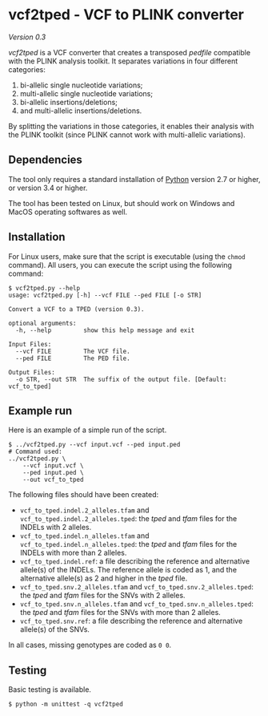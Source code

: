 # vcf2tped - VCF to PLINK converter #

*Version 0.3*

_vcf2tped_ is a VCF converter that creates a transposed _pedfile_ compatible
with the PLINK analysis toolkit. It separates variations in four different
categories:

1. bi-allelic single nucleotide variations;
2. multi-allelic single nucleotide variations;
3. bi-allelic insertions/deletions;
4. and multi-allelic insertions/deletions.

By splitting the variations in those categories, it enables their analysis with
the PLINK toolkit (since PLINK cannot work with multi-allelic variations).


## Dependencies ##

The tool only requires a standard installation of [Python](http://python.org/)
version 2.7 or higher, or version 3.4 or higher.

The tool has been tested on Linux, but should work on Windows and MacOS
operating softwares as well.


## Installation ##

For Linux users, make sure that the script is executable (using the `chmod`
command). All users, you can execute the script using the following command:

```console
$ vcf2tped.py --help
usage: vcf2tped.py [-h] --vcf FILE --ped FILE [-o STR]

Convert a VCF to a TPED (version 0.3).

optional arguments:
  -h, --help         show this help message and exit

Input Files:
  --vcf FILE         The VCF file.
  --ped FILE         The PED file.

Output Files:
  -o STR, --out STR  The suffix of the output file. [Default: vcf_to_tped]
```


## Example run ##

Here is an example of a simple run of the script.

```console
$ ../vcf2tped.py --vcf input.vcf --ped input.ped 
# Command used:
../vcf2tped.py \
    --vcf input.vcf \
    --ped input.ped \
    --out vcf_to_tped
```

The following files should have been created:

* `vcf_to_tped.indel.2_alleles.tfam` and `vcf_to_tped.indel.2_alleles.tped`:
  the *tped* and *tfam* files for the INDELs with 2 alleles.
* `vcf_to_tped.indel.n_alleles.tfam` and `vcf_to_tped.indel.n_alleles.tped`:
  the *tped* and *tfam* files for the INDELs with more than 2 alleles.
* `vcf_to_tped.indel.ref`: a file describing the reference and alternative
  allele(s) of the INDELs. The reference allele is coded as 1, and the
  alternative allele(s) as 2 and higher in the *tped* file.
* `vcf_to_tped.snv.2_alleles.tfam` and `vcf_to_tped.snv.2_alleles.tped`: the
  *tped* and *tfam* files for the SNVs with 2 alleles.
* `vcf_to_tped.snv.n_alleles.tfam` and `vcf_to_tped.snv.n_alleles.tped`: the
  *tped* and *tfam* files for the SNVs with more than 2 alleles.
* `vcf_to_tped.snv.ref`: a file describing the reference and alternative
  allele(s) of the SNVs.

In all cases, missing genotypes are coded as `0 0`.


## Testing ##

Basic testing is available.

```console
$ python -m unittest -q vcf2tped
```

